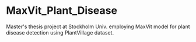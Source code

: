# MaxVit_Plant_Disease
Master's thesis project at Stockholm Univ. employing MaxVit model for plant disease detection using PlantVillage dataset.
